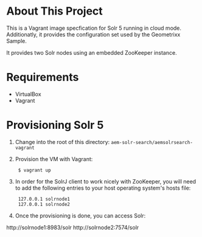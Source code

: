 # About This Project

This is a Vagrant image specfication for Solr 5 running in cloud mode. Additionatly, it provides 
the configuration set used by the Geometrixx Sample.

It provides two Solr nodes using an embedded ZooKeeper instance.

# Requirements

* VirtualBox
* Vagrant


# Provisioning Solr 5


1. Change into the root of this directory: `aem-solr-search/aemsolrsearch-vagrant`

2. Provision the VM with Vagrant:

        $ vagrant up

3. In order for the SolrJ client to work nicely with ZooKeeper, you will need to add the following
   entries to your host operating system's hosts file:

        127.0.0.1 solrnode1
        127.0.0.1 solrnode2 

4. Once the provisioning is done, you can access Solr:

http://solrnode1:8983/solr
http://solrnode2:7574/solr
